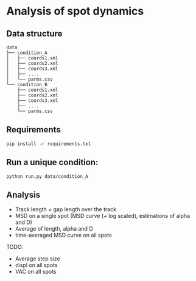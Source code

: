 # Analysis of spot dynamics

## Data structure

```
data
├── condition_A
│   ├── coords1.xml
│   ├── coords2.xml
│   ├── coords3.xml
│   ├── ....
│   └── parms.csv
└── condition_B
    ├── coords1.xml
    ├── coords2.xml
    ├── coords3.xml
    ├── ....
    └── parms.csv
```

## Requirements

```
pip install -r requirements.txt
```

## Run a unique condition:

```
python run.py data/condition_A
```

## Analysis
- Track length + gap length over the track
- MSD on a single spot (MSD curve (+ log scaled), estimations of alpha and D)
- Average of length, alpha and D
- time-averaged MSD curve on all spots

TODO:
- Average step size
- displ on all spots
- VAC on all spots
